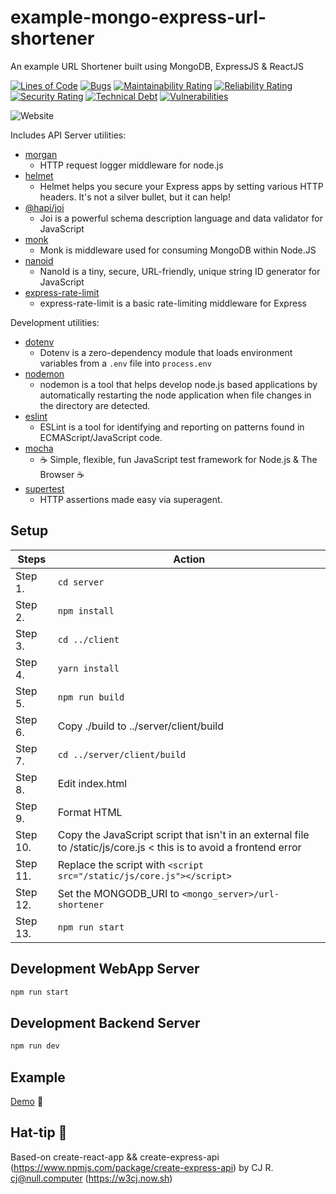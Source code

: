 # example-mongo-express-url-shortener
An example URL Shortener built using MongoDB, ExpressJS &amp; ReactJS

[![Lines of Code](https://sonarcloud.io/api/project_badges/measure?project=dewhurstwill_example-mongo-express-url-shortener&metric=ncloc)](https://sonarcloud.io/dashboard?id=dewhurstwill_example-mongo-express-url-shortener)
[![Bugs](https://sonarcloud.io/api/project_badges/measure?project=dewhurstwill_example-mongo-express-url-shortener&metric=bugs)](https://sonarcloud.io/dashboard?id=dewhurstwill_example-mongo-express-url-shortener)
[![Maintainability Rating](https://sonarcloud.io/api/project_badges/measure?project=dewhurstwill_example-mongo-express-url-shortener&metric=sqale_rating)](https://sonarcloud.io/dashboard?id=dewhurstwill_example-mongo-express-url-shortener)
[![Reliability Rating](https://sonarcloud.io/api/project_badges/measure?project=dewhurstwill_example-mongo-express-url-shortener&metric=reliability_rating)](https://sonarcloud.io/dashboard?id=dewhurstwill_example-mongo-express-url-shortener)
[![Security Rating](https://sonarcloud.io/api/project_badges/measure?project=dewhurstwill_example-mongo-express-url-shortener&metric=security_rating)](https://sonarcloud.io/dashboard?id=dewhurstwill_example-mongo-express-url-shortener)
[![Technical Debt](https://sonarcloud.io/api/project_badges/measure?project=dewhurstwill_example-mongo-express-url-shortener&metric=sqale_index)](https://sonarcloud.io/dashboard?id=dewhurstwill_example-mongo-express-url-shortener)
[![Vulnerabilities](https://sonarcloud.io/api/project_badges/measure?project=dewhurstwill_example-mongo-express-url-shortener&metric=vulnerabilities)](https://sonarcloud.io/dashboard?id=dewhurstwill_example-mongo-express-url-shortener)

![Website](https://img.shields.io/website?down_color=red&down_message=offline&up_color=green&up_message=online&url=https%3A%2F%2Fshort.wdew.uk)

Includes API Server utilities:

* [morgan](https://www.npmjs.com/package/morgan)
  * HTTP request logger middleware for node.js
* [helmet](https://www.npmjs.com/package/helmet)
  * Helmet helps you secure your Express apps by setting various HTTP headers. It's not a silver bullet, but it can help!
* [@hapi/joi](https://www.npmjs.com/package/@hapi/joi)
  * Joi is a powerful schema description language and data validator for JavaScript
* [monk](https://www.npmjs.com/package/monk)
  * Monk is middleware used for consuming MongoDB within Node.JS
* [nanoid](https://www.npmjs.com/package/nanoid)
  * NanoId is a tiny, secure, URL-friendly, unique string ID generator for JavaScript
* [express-rate-limit](https://www.npmjs.com/package/express-rate-limit)
  * express-rate-limit is a basic rate-limiting middleware for Express

Development utilities:

* [dotenv](https://www.npmjs.com/package/dotenv)
  * Dotenv is a zero-dependency module that loads environment variables from a `.env` file into `process.env`
* [nodemon](https://www.npmjs.com/package/nodemon)
  * nodemon is a tool that helps develop node.js based applications by automatically restarting the node application when file changes in the directory are detected.
* [eslint](https://www.npmjs.com/package/eslint)
  * ESLint is a tool for identifying and reporting on patterns found in ECMAScript/JavaScript code.
* [mocha](https://www.npmjs.com/package/mocha)
  * ☕️ Simple, flexible, fun JavaScript test framework for Node.js & The Browser ☕️
* [supertest](https://www.npmjs.com/package/supertest)
  * HTTP assertions made easy via superagent.

## Setup


| Steps | Action |
|-|-|
| Step 1. | ``` cd server ``` |
| Step 2. | ``` npm install ``` |
| Step 3. | ``` cd ../client ``` |
| Step 4. | ``` yarn install ``` |
| Step 5. | ``` npm run build ``` |
| Step 6. | Copy ./build to ../server/client/build |
| Step 7. | ``` cd ../server/client/build ``` |
| Step 8. | Edit index.html |
| Step 9. | Format HTML |
| Step 10. | Copy the JavaScript script that isn't in an external file to /static/js/core.js < this is to avoid a frontend error |
| Step 11. | Replace the script with ``` <script src="/static/js/core.js"></script> ``` |
| Step 12. | Set the MONGODB_URI to ``` <mongo_server>/url-shortener ``` |
| Step 13. | ``` npm run start ``` |

## Development WebApp Server

```bash
npm run start
```

## Development Backend Server

```bash
npm run dev
```

## Example
[Demo](https://short.wdew.uk) 📱

## Hat-tip 🎩

Based-on create-react-app && create-express-api (https://www.npmjs.com/package/create-express-api) by CJ R. <cj@null.computer> (https://w3cj.now.sh)
